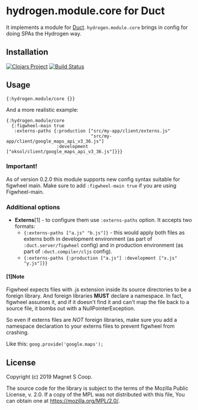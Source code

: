 # hydrogen.module.core for Duct

It implements a module for [Duct](https://github.com/duct-framework/duct).
`hydrogen.module.core` brings in config for doing SPAs the Hydrogen way.

## Installation

[![Clojars Project](https://img.shields.io/clojars/v/hydrogen/module.core.svg)](https://clojars.org/hydrogen/module.core)
[![Build Status](https://travis-ci.com/magnetcoop/hydrogen.module.core.svg?branch=master)](https://travis-ci.com/magnetcoop/hydrogen.module.core)

## Usage

```edn
{:hydrogen.module/core {}}
```

And a more realistic example:
```edn
{:hydrogen.module/core
  {:figwheel-main true
   :externs-paths {:production ["src/my-app/client/externs.js"
                                "src/my-app/client/google_maps_api_v3_36.js"]
                   :development ["oksol/client/google_maps_api_v3_36.js"]}}}
```

### Important!

As of version 0.2.0 this module supports new config syntax suitable for figwheel main.
Make sure to add `:figwheel-main true` if you are using Figwheel-main.

### Additional options

- **Externs**\[1\] - to configure them use `:externs-paths` option. It accepts two formats:
    - `{:externs-paths ["a.js" "b.js"]}` - this would apply both files as externs both in development environment
     (as part of `:duct.server/figwheel` config)
     and in production environment
     (as part of `:duct.compiler/cljs` config).
    - `{:externs-paths {:production ["a.js"] :development ["x.js" "y.js"]}}`
 
#### \[1\]Note

Figwheel expects files with .js extension inside its source directories to be a foreign library. And foreign libraries **MUST** declare a namespace. In fact, figwheel assumes it, and if it doesn't find it and can't map the file back to a source file, it bombs out with a NullPointerException.

So even if externs files are *NOT* foreign libraries, make sure you add a namespace declaration to your externs files to prevent figwheel from crashing.

Like this: `goog.provide('google.maps');`

## License

Copyright (c) 2019 Magnet S Coop.

The source code for the library is subject to the terms of the Mozilla Public License, v. 2.0. If a copy of the MPL was not distributed with this file, You can obtain one at https://mozilla.org/MPL/2.0/.
